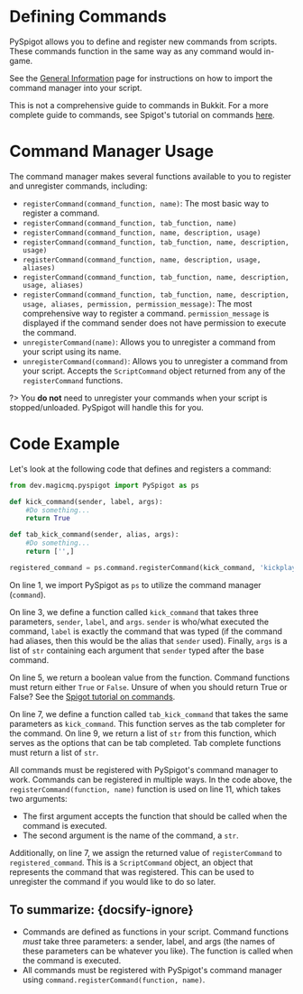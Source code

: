 # Defining Commands

PySpigot allows you to define and register new commands from scripts. These commands function in the same way as any command would in-game.

See the [General Information](writingscripts#pyspigot39s-managers) page for instructions on how to import the command manager into your script.

This is not a comprehensive guide to commands in Bukkit. For a more complete guide to commands, see Spigot's tutorial on commands [here](https://www.spigotmc.org/wiki/create-a-simple-command/).

# Command Manager Usage

The command manager makes several functions available to you to register and unregister commands, including:

- `registerCommand(command_function, name)`: The most basic way to register a command.
- `registerCommand(command_function, tab_function, name)`
- `registerCommand(command_function, name, description, usage)`
- `registerCommand(command_function, tab_function, name, description, usage)`
- `registerCommand(command_function, name, description, usage, aliases)`
- `registerCommand(command_function, tab_function, name, description, usage, aliases)`
- `registerCommand(command_function, tab_function, name, description, usage, aliases, permission, permission_message)`: The most comprehensive way to register a command. `permission_message` is displayed if the command sender does not have permission to execute the command.
- `unregisterCommand(name)`: Allows you to unregister a command from your script using its name.
- `unregisterCommand(command)`: Allows you to unregister a command from your script. Accepts the `ScriptCommand` object returned from any of the `registerCommand` functions.

?> You **do not** need to unregister your commands when your script is stopped/unloaded. PySpigot will handle this for you.

# Code Example

Let's look at the following code that defines and registers a command:

```python
from dev.magicmq.pyspigot import PySpigot as ps

def kick_command(sender, label, args):
    #Do something...
    return True

def tab_kick_command(sender, alias, args):
    #Do something...
    return ['',]

registered_command = ps.command.registerCommand(kick_command, 'kickplayer')
```

On line 1, we import PySpigot as `ps` to utilize the command manager (`command`).

On line 3, we define a function called `kick_command` that takes three parameters, `sender`, `label`, and `args`. `sender` is who/what executed the command, `label` is exactly the command that was typed (if the command had aliases, then this would be the alias that `sender` used). Finally, `args` is a list of `str` containing each argument that `sender` typed after the base command.

On line 5, we return a boolean value from the function. Command functions must return either `True` or `False`. Unsure of when you should return True or False? See the [Spigot tutorial on commands](https://www.spigotmc.org/wiki/create-a-simple-command/).

On line 7, we define a function called `tab_kick_command` that takes the same parameters as `kick_command`. This function serves as the tab completer for the command. On line 9, we return a list of `str` from this function, which serves as the options that can be tab completed. Tab complete functions must return a list of `str`.

All commands must be registered with PySpigot's command manager to work. Commands can be registered in multiple ways. In the code above, the `registerCommand(function, name)` function is used on line 11, which takes two arguments:

- The first argument accepts the function that should be called when the command is executed.
- The second argument is the name of the command, a `str`.

Additionally, on line 7, we assign the returned value of `registerCommand` to `registered_command`. This is a `ScriptCommand` object, an object that represents the command that was registered. This can be used to unregister the command if you would like to do so later.

## To summarize: {docsify-ignore}

- Commands are defined as functions in your script. Command functions *must* take three parameters: a sender, label, and args (the names of these parameters can be whatever you like). The function is called when the command is executed.
- All commands must be registered with PySpigot\'s command manager using `command.registerCommand(function, name)`.